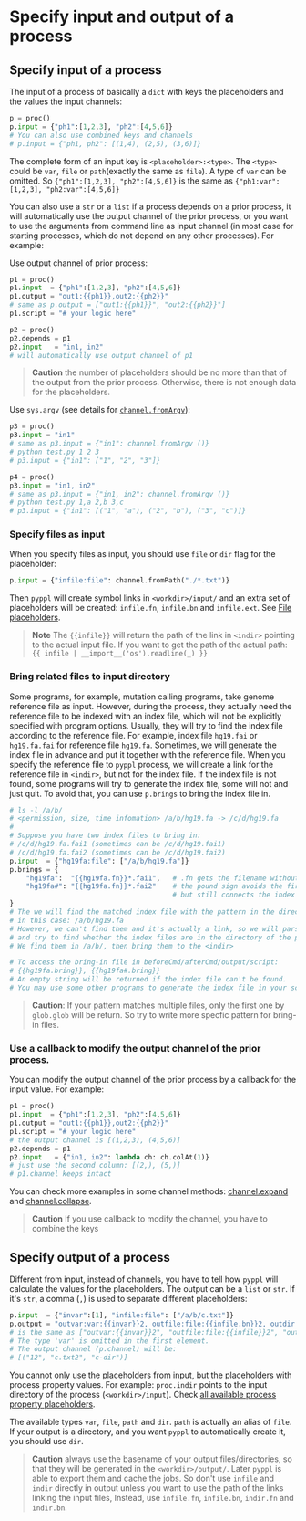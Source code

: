 # Specify input and output of a process
<!-- toc -->

## Specify input of a process

The input of a process of basically a `dict` with keys the placeholders and the values the input channels:

```python
p = proc()
p.input = {"ph1":[1,2,3], "ph2":[4,5,6]}
# You can also use combined keys and channels
# p.input = {"ph1, ph2": [(1,4), (2,5), (3,6)]}
```

The complete form of an input key is `<placeholder>:<type>`. The `<type>` could be `var`, `file` or `path`(exactly the same as `file`). A type of `var` can be omitted. So `{"ph1":[1,2,3], "ph2":[4,5,6]}` is the same as `{"ph1:var":[1,2,3], "ph2:var":[4,5,6]}`

You can also use a `str` or a `list` if a process depends on a prior process, it will automatically use the output channel of the prior process, or you want to use the arguments from command line as input channel (in most case for starting processes, which do not depend on any other processes). For example:

Use output channel of prior process:
```python
p1 = proc()
p1.input  = {"ph1":[1,2,3], "ph2":[4,5,6]}
p1.output = "out1:{{ph1}},out2:{{ph2}}"
# same as p.output = ["out1:{{ph1}}", "out2:{{ph2}}"]
p1.script = "# your logic here"

p2 = proc()
p2.depends = p1
p2.input   = "in1, in2"  
# will automatically use output channel of p1
```
> **Caution** the number of placeholders should be no more than that of the output from the prior process. Otherwise, there is not enough data for the placeholders.

Use `sys.argv` (see details for [`channel.fromArgv`](https://pwwang.gitbooks.io/pyppl/content/channels.html#initialize-a-channel)):
```python
p3 = proc()
p3.input = "in1"
# same as p3.input = {"in1": channel.fromArgv ()}
# python test.py 1 2 3
# p3.input = {"in1": ["1", "2", "3"]}

p4 = proc()
p3.input = "in1, in2"
# same as p3.input = {"in1, in2": channel.fromArgv ()}
# python test.py 1,a 2,b 3,c
# p3.input = {"in1": [("1", "a"), ("2", "b"), ("3", "c")]}
```


### Specify files as input
When you specify files as input, you should use `file` or `dir` flag for the placeholder: 
```python
p.input = {"infile:file": channel.fromPath("./*.txt")}
```
Then `pyppl` will create symbol links in `<workdir>/input/` and an extra set of placeholders will be created: `infile.fn`, `infile.bn` and `infile.ext`. See [File placeholders](https://pwwang.gitbooks.io/pyppl/placeholders.html#file-placeholders).

> **Note** The `{{infile}}` will return the path of the link in `<indir>` pointing to the actual input file. If you want to get the path of the actual path: `{{ infile | __import__('os').readline(_) }}`

### Bring related files to input directory
Some programs, for example, mutation calling programs, take genome reference file as input. However, during the process, they actually need the reference file to be indexed with an index file, which will not be explicitly specified with program options. Usually, they will try to find the index file according to the reference file. For example, index file `hg19.fai` or `hg19.fa.fai` for reference file `hg19.fa`. Sometimes, we will generate the index file in advance and put it together with the reference file. When you specify the reference file to `pyppl` process, we will create a link for the reference file in `<indir>`, but not for the index file. If the index file is not found, some programs will try to generate the index file, some will not and just quit. To avoid that, you can use `p.brings` to bring the index file in.
```python
# ls -l /a/b/
# <permission, size, time infomation> /a/b/hg19.fa -> /c/d/hg19.fa
#
# Suppose you have two index files to bring in:
# /c/d/hg19.fa.fai1 (sometimes can be /c/d/hg19.fai1)
# /c/d/hg19.fa.fai2 (sometimes can be /c/d/hg19.fai2)
p.input  = {"hg19fa:file": ["/a/b/hg19.fa"]}
p.brings = {
	"hg19fa":  "{{hg19fa.fn}}*.fai1",   # .fn gets the filename without extension
	"hg19fa#": "{{hg19fa.fn}}*.fai2"    # the pound sign avoids the first item to be overwritten
	                                    # but still connects the index file to hg19fa
}
# The we will find the matched index file with the pattern in the directory of the input file,
# in this case: /a/b/hg19.fa
# However, we can't find them and it's actually a link, so we will parse the link (/a/b/hg19.fa)
# and try to find whether the index files are in the directory of the parsed path of the link.
# We find them in /a/b/, then bring them to the <indir>

# To access the bring-in file in beforeCmd/afterCmd/output/script:
# {{hg19fa.bring}}, {{hg19fa#.bring}}
# An empty string will be returned if the index file can't be found.
# You may use some other programs to generate the index file in your script.
```

> **Caution**: If your pattern matches multiple files, only the first one by `glob.glob` will be return. So try to write more specfic pattern for bring-in files.

### Use a callback to modify the output channel of the prior process.
You can modify the output channel of the prior process by a callback for the input value. For example:
```python
p1 = proc()
p1.input  = {"ph1":[1,2,3], "ph2":[4,5,6]}
p1.output = "out1:{{ph1}},out2:{{ph2}}"
p1.script = "# your logic here"
# the output channel is [(1,2,3), (4,5,6)]
p2.depends = p1
p2.input   = {"in1, in2": lambda ch: ch.colAt(1)}  
# just use the second column: [(2,), (5,)]
# p1.channel keeps intact
```
You can check more examples in some channel methods: [channel.expand](https://pwwang.gitbooks.io/pyppl/channels.html#expand-a-channel-by-directory) and [channel.collapse](https://pwwang.gitbooks.io/pyppl/channels.html#collapse-a-channel-by-files-in-the-same-directory).

> **Caution** If you use callback to modify the channel, you have to combine the keys

## Specify output of a process
Different from input, instead of channels, you have to tell how `pyppl` will calculate the values for the placeholders. The output can be a `list` or `str`. If it's `str`, a comma (`,`) is used to separate different placeholders:
```python
p.input  = {"invar":[1], "infile:file": ["/a/b/c.txt"]}
p.output = "outvar:var:{{invar}}2, outfile:file:{{infile.bn}}2, outdir:dir:{{indir.fn}}-dir"
# is the same as ["outvar:{{invar}}2", "outfile:file:{{infile}}2", "outdir:dir:{{indir}}2"]
# The type 'var' is omitted in the first element.
# The output channel (p.channel) will be:
# [("12", "c.txt2", "c-dir")]
```
You cannot only use the placeholders from input, but the placeholders with process property values. For example: `proc.indir` points to the input directory of the process (`<workdir>/input`). Check [all available process property placeholders](https://pwwang.gitbooks.io/pyppl/placeholders.html#proc-property-placeholders).

The available types `var`, `file`, `path` and `dir`. `path` is actually an alias of `file`. If your output is a directory, and you want `pyppl` to automatically create it, you should use `dir`.
> **Caution** always use the basename of your output files/directories, so that they will be generated in the `<workdir>/output/`. Later `pyppl` is able to export them and cache the jobs.
> So don't use `infile` and `indir` directly in output unless you want to use the path of the links linking the input files, Instead, use `infile.fn`, `infile.bn`, `indir.fn` and `indir.bn`.

